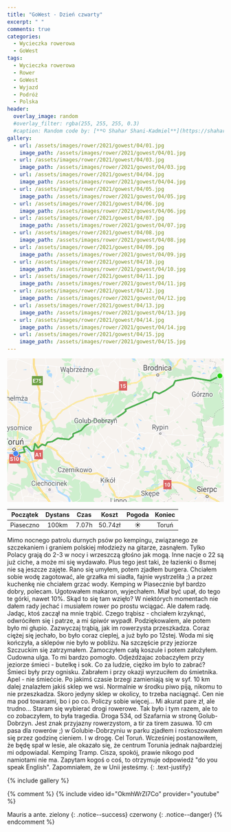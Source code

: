 ```yaml
---
title: "GoWest - Dzień czwarty"
excerpt: " "
comments: true
categories:
  - Wycieczka rowerowa
  - GoWest
tags:
  - Wycieczka rowerowa
  - Rower
  - GoWest
  - Wyjazd
  - Podróż
  - Polska
header:
  overlay_image: random
  #overlay_filter: rgba(255, 255, 255, 0.3)
  #caption: Random code by: [**© Shahar Shani-Kadmiel**](https://shaharkadmiel.github.io)"
gallery:
  - url: /assets/images/rower/2021/gowest/04/01.jpg
    image_path: /assets/images/rower/2021/gowest/04/01.jpg          
  - url: /assets/images/rower/2021/gowest/04/03.jpg
    image_path: /assets/images/rower/2021/gowest/04/03.jpg        
  - url: /assets/images/rower/2021/gowest/04/04.jpg
    image_path: /assets/images/rower/2021/gowest/04/04.jpg        
  - url: /assets/images/rower/2021/gowest/04/05.jpg
    image_path: /assets/images/rower/2021/gowest/04/05.jpg        
  - url: /assets/images/rower/2021/gowest/04/06.jpg
    image_path: /assets/images/rower/2021/gowest/04/06.jpg        
  - url: /assets/images/rower/2021/gowest/04/07.jpg
    image_path: /assets/images/rower/2021/gowest/04/07.jpg        
  - url: /assets/images/rower/2021/gowest/04/08.jpg
    image_path: /assets/images/rower/2021/gowest/04/08.jpg        
  - url: /assets/images/rower/2021/gowest/04/09.jpg
    image_path: /assets/images/rower/2021/gowest/04/09.jpg        
  - url: /assets/images/rower/2021/gowest/04/10.jpg
    image_path: /assets/images/rower/2021/gowest/04/10.jpg        
  - url: /assets/images/rower/2021/gowest/04/11.jpg
    image_path: /assets/images/rower/2021/gowest/04/11.jpg        
  - url: /assets/images/rower/2021/gowest/04/12.jpg
    image_path: /assets/images/rower/2021/gowest/04/12.jpg        
  - url: /assets/images/rower/2021/gowest/04/13.jpg
    image_path: /assets/images/rower/2021/gowest/04/13.jpg        
  - url: /assets/images/rower/2021/gowest/04/14.jpg
    image_path: /assets/images/rower/2021/gowest/04/14.jpg        
  - url: /assets/images/rower/2021/gowest/04/15.jpg
    image_path: /assets/images/rower/2021/gowest/04/15.jpg         
---
```


![mapka](/assets/images/rower/2021/gowest/04/mapka.png)

|Początek|Dystans|Czas|Koszt|Pogoda|Koniec|
|:---:|:---:|:---:|:---:|:---:|:---:|
|Piaseczno|100km|7.07h|50.74zł|☀️|Toruń| 

Mimo nocnego patrolu durnych psów po kempingu, związanego ze szczekaniem i graniem polskiej młodzieży na gitarze, zasnąłem. Tylko Polacy grają do 2-3 w nocy i wrzeszczą głośno jak mogą. Inne nacje o 22 są już ciche, a może mi się wydawało. Plus tego jest taki, że łazienki o 8smej nie są jeszcze zajęte. Rano się umyłem, potem zjadłem burgera. Chciałem sobie wodę zagotować, ale grzałka mi siadła, fajnie wystrzeliła ;) a przez kuchenkę nie chciałem grzać wody. Kemping w Piasecznie był bardzo dobry, polecam. Ugotowałem makaron, wyjechałem. Miał być upał, do tego te górki, nawet 10%. Skąd to się tam wzięło? W niektórych momentach nie dałem rady jechać i musiałem rower po prostu wciągać. Ale dałem radę. Jadąc, ktoś zaczął na mnie trąbić. Czego trąbisz - chciałem krzyknąć, odwróciłem się i patrze, a mi śpiwór wypadł. Podziękowalem, ale potem było mi głupio. Zazwyczaj trąbią, jak im rowerzysta przeszkadza. Coraz ciężej się jechało, bo było coraz cieplej, a już było po 12stej. Woda mi się kończyła, a sklepów nie było w pobliżu. Na szczęście przy jeziorze Szczuckim się zatrzymałem. Zamoczyłem całą koszule i potem założyłem. Cudowna ulga. To mi bardzo pomogło. Odjeżdżajac zobaczyłem przy jeziorze śmieci - butelkę i sok. Co za ludzie, ciężko im bylo to zabrać? Śmieci były przy ognisku. Zabrałem i przy okazji wyrzuciłem do śmietnika. Apel - nie śmiećcie. Po jakimś czasie brzegi zamieniają się w syf. 10 km dalej znalazłem jakiś sklep we wsi. Normalnie w środku piwo piją, nikomu to nie przeszkadza. Skoro jedyny sklep w okolicy, to trzeba naciągnąć. Cen nie ma pod towarami, bo i po co. Policzy sobie więcej... Mi akurat pare zł, ale trudno... Staram się wybierać drogi rowerowe. Tak było i tym razem, ale to co zobaczyłem, to była tragedia. Droga 534, od Szafarnia w stronę Golub-Dobrzyn. Jest znak przyjazny rowerzystom, a tir za tirem zasuwa. 10 cm pasa dla rowerów ;) w Golubie-Dobrzyniu w parku zjadłem i rozkoszowałem się przez godzinę cieniem. I w drogę. Cel Toruń. Wcześniej postanowiłem, że będę spał w lesie, ale okazało się, że centrum Torunia jednak  najbardziej mi odpowiadal. Kemping Tramp. Cisza, spokój, prawie nikogo pod namiotami nie ma. Zapytam kogoś o coś, to otrzymuje odpowiedź "do you speak English". Zapomniałem, że w Unii jesteśmy. 
{: .text-justify}

<!-- {% include gallery caption="Najciekawsze zdjęcia z dzisiejszego dnia" %} -->

{% include gallery %}


{% comment %}
{% include video id="OkmhWrZI7Co" provider="youtube" %}

Mauris a ante.
zielony
{: .notice--success}
czerwony
{: .notice--danger}
{% endcomment %}
